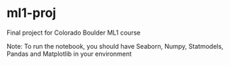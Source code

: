 # ml1-proj
Final project for Colorado Boulder ML1 course

Note: To run the notebook, you should have Seaborn, Numpy, Statmodels, Pandas and Matplotlib in your environment
